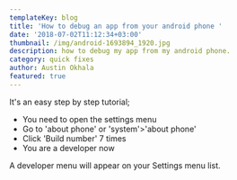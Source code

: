 ```yaml
---
templateKey: blog
title: 'How to debug an app from your android phone '
date: '2018-07-02T11:12:34+03:00'
thumbnail: /img/android-1693894_1920.jpg
description: how to debug my app from my android phone.
category: quick fixes
author: Austin Okhala
featured: true
---
```

It's an easy step by step tutorial;

* You need to open the settings menu
* Go to 'about phone' or 'system'>'about phone'
* Click 'Build number' 7 times
* You are a developer now

A developer menu will appear on your Settings menu list.
